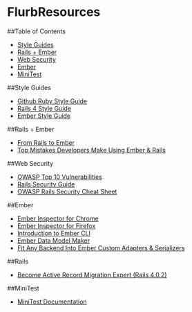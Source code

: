 # FlurbResources

##Table of Contents
- [Style Guides](#style-guides)
- [Rails + Ember](#rails-+-ember)
- [Web Security](#web-security)
- [Ember](#ember)
- [MiniTest](#minitest)

##Style Guides
* [Github Ruby Style Guide](https://github.com/styleguide/ruby/)
* [Rails 4 Style Guide](https://github.com/bbatsov/rails-style-guide)
* [Ember Style Guide](https://github.com/emberjs/ember.js/blob/master/STYLEGUIDE.md)

##Rails + Ember
* [From Rails to Ember](http://fromrailstoember.com/)
* [Top Mistakes Developers Make Using Ember & Rails](https://www.airpair.com/ember.js/posts/top-mistakes-ember-rails)

##Web Security
* [OWASP Top 10 Vulnerabilities]( https://www.owasp.org/index.php/Top_10_2013-Table_of_Contents)
* [Rails Security Guide]( http://guides.rubyonrails.org/security.html)
* [OWASP Rails Security Cheat Sheet](https://www.owasp.org/index.php/Ruby_on_Rails_Cheatsheet)

##Ember
* [Ember Inspector for Chrome](https://chrome.google.com/webstore/detail/ember-inspector/bmdblncegkenkacieihfhpjfppoconhi?hl=en)
* [Ember Inspector for Firefox](https://addons.mozilla.org/en-US/firefox/addon/ember-inspector/)
* [Introduction to Ember CLI](http://andycrum.com/2015/03/21/an-introduction-to-ember-cli/)
* [Ember Data Model Maker](http://andycrum.github.io/ember-data-model-maker/)
* [Fit Any Backend Into Ember Custom Adapters & Serializers](https://emberigniter.com/fit-any-backend-into-ember-custom-adapters-serializers/)

##Rails
* [Become Active Record Migration Expert (Rails 4.0.2)](https://gist.github.com/pyk/8569812)

##MiniTest
* [MiniTest Documentation](http://www.rubydoc.info/gems/minitest/5.9.0)
